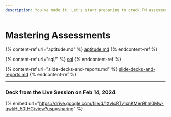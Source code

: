 ```yaml
---
description: You've made it! Let's start preparing to crack PM assessments.
---
```


# Mastering Assessments

{% content-ref url="aptitude.md" %}
[aptitude.md](aptitude.md)
{% endcontent-ref %}

{% content-ref url="sql/" %}
[sql](sql/)
{% endcontent-ref %}

{% content-ref url="slide-decks-and-reports.md" %}
[slide-decks-and-reports.md](slide-decks-and-reports.md)
{% endcontent-ref %}

***

### Deck from the Live Session on Feb 14, 2024

{% embed url="https://drive.google.com/file/d/1XvlcRTv1xnKMer9hhI0Mw-qwkHL50tHG/view?usp=sharing" %}
